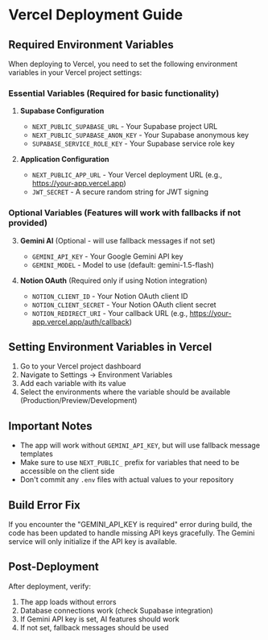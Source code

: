 # Vercel Deployment Guide

## Required Environment Variables

When deploying to Vercel, you need to set the following environment variables in your Vercel project settings:

### Essential Variables (Required for basic functionality)

1. **Supabase Configuration**
   - `NEXT_PUBLIC_SUPABASE_URL` - Your Supabase project URL
   - `NEXT_PUBLIC_SUPABASE_ANON_KEY` - Your Supabase anonymous key
   - `SUPABASE_SERVICE_ROLE_KEY` - Your Supabase service role key

2. **Application Configuration**
   - `NEXT_PUBLIC_APP_URL` - Your Vercel deployment URL (e.g., https://your-app.vercel.app)
   - `JWT_SECRET` - A secure random string for JWT signing

### Optional Variables (Features will work with fallbacks if not provided)

3. **Gemini AI** (Optional - will use fallback messages if not set)
   - `GEMINI_API_KEY` - Your Google Gemini API key
   - `GEMINI_MODEL` - Model to use (default: gemini-1.5-flash)

4. **Notion OAuth** (Required only if using Notion integration)
   - `NOTION_CLIENT_ID` - Your Notion OAuth client ID
   - `NOTION_CLIENT_SECRET` - Your Notion OAuth client secret
   - `NOTION_REDIRECT_URI` - Your callback URL (e.g., https://your-app.vercel.app/auth/callback)

## Setting Environment Variables in Vercel

1. Go to your Vercel project dashboard
2. Navigate to Settings → Environment Variables
3. Add each variable with its value
4. Select the environments where the variable should be available (Production/Preview/Development)

## Important Notes

- The app will work without `GEMINI_API_KEY`, but will use fallback message templates
- Make sure to use `NEXT_PUBLIC_` prefix for variables that need to be accessible on the client side
- Don't commit any `.env` files with actual values to your repository

## Build Error Fix

If you encounter the "GEMINI_API_KEY is required" error during build, the code has been updated to handle missing API keys gracefully. The Gemini service will only initialize if the API key is available.

## Post-Deployment

After deployment, verify:
1. The app loads without errors
2. Database connections work (check Supabase integration)
3. If Gemini API key is set, AI features should work
4. If not set, fallback messages should be used
